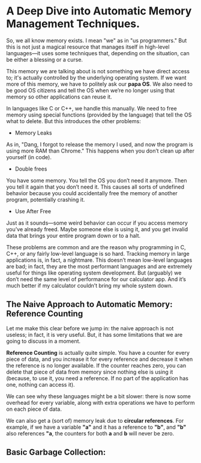 
# A Deep Dive into Automatic Memory Management Techniques.

So, we all know memory exists. I mean "we" as in "us programmers." But this is not just a magical resource that manages itself in high-level languages—it uses some techniques that, depending on the situation, can be either a blessing or a curse.

This memory we are talking about is not something we have direct access to; it's actually controlled by the underlying operating system. If we want more of this memory, we have to politely ask our __papa OS__. We also need to be good OS citizens and tell the OS when we’re no longer using that memory so other applications can reuse it.

In languages like C or C++, we handle this manually. We need to free memory using special functions (provided by the language) that tell the OS what to delete. But this introduces the other problems:

- Memory Leaks

As in, "Dang, I forgot to release the memory I used, and now the program is using more RAM than Chrome." This happens when you don’t clean up after yourself (in code).

- Double frees

You have some memory. You tell the OS you don’t need it anymore. Then you tell it again that you don’t need it. This causes all sorts of undefined behavior because you could accidentally free the memory of another program, potentially crashing it.

- Use After Free

Just as it sounds—some weird behavior can occur if you access memory you’ve already freed. Maybe someone else is using it, and you get invalid data that brings your entire program down or to a halt.


These problems are common and are the reason why programming in C, C++, or any fairly low-level language is so hard. Tracking memory in large applications is, in fact, a nightmare. This doesn’t mean low-level languages are bad; in fact, they are the most performant languages and are extremely useful for things like operating system development. But (arguably) we don’t need the same level of performance for our calculator app. And it’s much better if my calculator couldn’t bring my whole system down.

## The Naive Approach to Automatic Memory: Reference Counting

Let me make this clear before we jump in: the naive approach is not useless; in fact, it is very useful. But, it has some limitations that we are going to discuss in a moment.

__Reference Counting__ is actually quite simple. You have a counter for every piece of data, and you increase it for every reference and decrease it when the reference is no longer available. If the counter reaches zero, you can delete that piece of data from memory since nothing else is using it (because, to use it, you need a reference. If no part of the application has one, nothing can access it).


We can see why these languages might be a bit slower: there is now some overhead for every variable, along with extra operations we have to perform on each piece of data.


We can also get a (sort of) memory leak due to __circular references__. For example, if we have a variable __"a"__ and it has a reference to __"b"__, and __"b"__  also references __"a__, the counters for both __a__ and __b__ will never be zero. 

## Basic Garbage Collection: 
